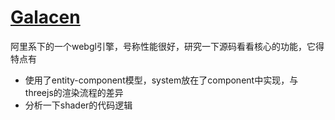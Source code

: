 # [Galacen](https://galacean.antgroup.com/engine/)

阿里系下的一个webgl引擎，号称性能很好，研究一下源码看看核心的功能，它得特点有
- 使用了entity-component模型，system放在了component中实现，与threejs的渲染流程的差异
- 分析一下shader的代码逻辑

